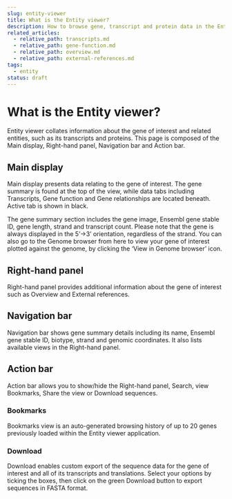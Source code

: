 ```yaml
---
slug: entity-viewer
title: What is the Entity viewer?
description: How to browse gene, transcript and protein data in the Entity viewer
related_articles:
  - relative_path: transcripts.md
  - relative_path: gene-function.md
  - relative_path: overview.md
  - relative_path: external-references.md
tags:
  - entity
status: draft
---
```


# What is the Entity viewer?

Entity viewer collates information about the gene of interest and related entities, such as its transcripts and proteins. This page is composed of the Main display, Right-hand panel, Navigation bar and Action bar.
 
## Main display

Main display presents data relating to the gene of interest. The gene summary is found at the top of the view, while data tabs including Transcripts, Gene function and Gene relationships are located beneath. Active tab is shown in black.
 
The gene summary section includes the gene image, Ensembl gene stable ID, gene length, strand and transcript count. Please note that the gene is always displayed in the 5’->3’ orientation, regardless of the strand. You can also go to the Genome browser from here to view your gene of interest plotted against the genome, by clicking the ‘View in Genome browser’ icon.
 
 ## Right-hand panel
 
Right-hand panel provides additional information about the gene of interest such as Overview and External references.
 
## Navigation bar

Navigation bar shows gene summary details including its name, Ensembl gene stable ID, biotype, strand and genomic coordinates. It also lists available views in the Right-hand panel.
 
## Action bar

Action bar allows you to show/hide the Right-hand panel, Search, view Bookmarks, Share the view or Download sequences.
 
### Bookmarks

Bookmarks view is an auto-generated browsing history of up to 20 genes previously loaded within the Entity viewer application.
 
### Download

Download enables custom export of the sequence data for the gene of interest and all of its transcripts and translations. Select your options by ticking the boxes, then click on the green Download button to export sequences in FASTA format.
